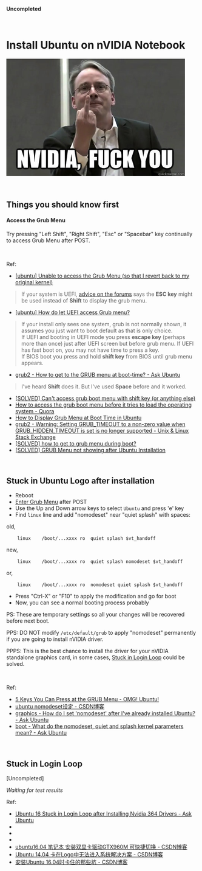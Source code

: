 **Uncompleted**

<br/>

# Install Ubuntu on nVIDIA Notebook

![](./NVIDIA-FUCK-YOU.jpg?raw=true)

<br/>

## Things you should know first

#### Access the Grub Menu

Try pressing "Left Shift", "Right Shift", "Esc" or "Spacebar" key continually to access Grub Menu after POST.

<br/>

Ref:

- [\[ubuntu\] Unable to access the Grub Menu (so that I revert back to my original kernel)](https://ubuntuforums.org/showthread.php?t=2361442#post_13645818)

> If your system is UEFI, [advice on the forums](https://ubuntuforums.org/showthread.php?t=2345616#post13579808) says the **ESC key** might be used instead of **Shift** to display the grub menu.

- [\[ubuntu\] How do let UEFI access Grub menu?](https://ubuntuforums.org/showthread.php?t=2345616#post13579808)

> If your install only sees one system, grub is not normally shown, it assumes you just want to boot default as that is only choice.    
> If UEFI and booting in UEFI mode you press **escape key** (perhaps more than once) just after UEFI screen but before grub menu. If UEFI has fast boot on, you may not have time to press a key.    
> If BIOS boot you press and hold **shift key** from BIOS until grub menu appears.

- [grub2 - How to get to the GRUB menu at boot-time? - Ask Ubuntu](https://askubuntu.com/questions/16042/how-to-get-to-the-grub-menu-at-boot-time#answer-16048)

> I've heard **Shift** does it. But I've used **Space** before and it worked.

- [\[SOLVED\] Can't access grub boot menu with shift key (or anything else)](https://ubuntuforums.org/showthread.php?t=1939408#post_11757915)
- [How to access the grub boot menu before it tries to load the operating system - Quora](https://www.quora.com/How-do-I-access-the-grub-boot-menu-before-it-tries-to-load-the-operating-system)
- [How to Display Grub Menu at Boot Time in Ubuntu](http://www.pontikis.net/tip/?id=36)
- [grub2 - Warning: Setting GRUB_TIMEOUT to a non-zero value when GRUB_HIDDEN_TIMEOUT is set is no longer supported - Unix &amp; Linux Stack Exchange](https://unix.stackexchange.com/questions/400803/warning-setting-grub-timeout-to-a-non-zero-value-when-grub-hidden-timeout-is-se)
- [\[SOLVED\] how to get to grub menu during boot?](https://ubuntuforums.org/showthread.php?t=1520821)
- [\[SOLVED\] GRUB Menu not showing after Ubuntu Installation](https://ubuntuforums.org/showthread.php?t=2380145)

<br/>

## Stuck in Ubuntu Logo after installation

- Reboot
- [Enter Grub Menu](.#access-the-grub-menu) after POST
- Use the Up and Down arrow keys to select ```Ubuntu``` and press 'e' key
- Find ```linux``` line and add "nomodeset" near "quiet splash" with spaces:

old,
```
    linux    /boot/...xxxx ro  quiet splash $vt_handoff
```
new,
```
    linux    /boot/...xxxx ro  quiet splash nomodeset $vt_handoff
```
or,
```
    linux    /boot/...xxxx ro  nomodeset quiet splash $vt_handoff
```
- Press "Ctrl-X" or "F10" to apply the modification and go for boot
- Now, you can see a normal booting process probably

PS: These are temporary settings so all your changes will be recovered before next boot.

PPS: DO NOT modify ```/etc/default/grub``` to apply "nomodeset" permanently if you are going to install nVIDIA driver.

PPPS: This is the best chance to install the driver for your nVIDIA standalone graphics card, in some cases, [Stuck in Login Loop](.#stuck-in-login-loop) could be solved.

<br/>

Ref:

- [5 Keys You Can Press at the GRUB Menu - OMG! Ubuntu!](https://www.omgubuntu.co.uk/2016/07/key-to-show-grub-menu-ubuntu)
- [ubuntu nomodeset设定 - CSDN博客](https://blog.csdn.net/CaptainHailong/article/details/79765579)
- [graphics - How do I set &#39;nomodeset&#39; after I&#39;ve already installed Ubuntu? - Ask Ubuntu](https://askubuntu.com/questions/38780/how-do-i-set-nomodeset-after-ive-already-installed-ubuntu)
- [boot - What do the nomodeset, quiet and splash kernel parameters mean? - Ask Ubuntu](https://askubuntu.com/questions/716957/what-do-the-nomodeset-quiet-and-splash-kernel-parameters-mean)

<br/>

## Stuck in Login Loop

[Uncompleted]

*Waiting for test results*

Ref:

- [Ubuntu 16 Stuck in Login Loop after Installing Nvidia 364 Drivers - Ask Ubuntu](https://askubuntu.com/questions/762831/ubuntu-16-stuck-in-login-loop-after-installing-nvidia-364-drivers)
- []()
- []()
- []()
- [ubuntu16.04 笔记本 安装双显卡驱动GTX960M  可快捷切换 - CSDN博客](https://blog.csdn.net/feishicheng/article/details/70662094)
- [Ubuntu 14.04 卡在Logo中无法进入系统解决方案 - CSDN博客](https://blog.csdn.net/github_33934628/article/details/52422855)
- [安装Ubuntu 16.04时卡住的那些坑 - CSDN博客](https://blog.csdn.net/Dod_Jdi/article/details/78635126)

<br/>
